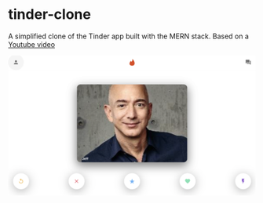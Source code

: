 # tinder-clone

A simplified clone of the Tinder app built with the MERN stack. Based on a [Youtube video](https://www.youtube.com/watch?v=ktjafK4SgWM)

![alt](https://github.com/aardisaputra/tinder-clone/blob/main/Screen%20Shot%202022-02-11%20at%2021.55.22.png)
